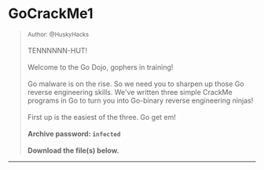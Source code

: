 # GoCrackMe1

> <small>Author: @HuskyHacks</small><br><br>TENNNNNN-HUT! 
<br><br> Welcome to the Go Dojo, gophers in training! 
<br><br> Go malware is on the rise. So we need you to sharpen up those Go reverse engineering skills. We've written three simple CrackMe programs in Go to turn you into Go-binary reverse engineering ninjas!
<br><br> First up is the easiest of the three. Go get em!
<br><br> <b>Archive password: <code>infected</code></b> <br><br> <b>Download the file(s) below.</b>


-------------------

